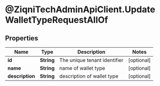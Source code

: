 # @ZiqniTechAdminApiClient.UpdateWalletTypeRequestAllOf

## Properties

Name | Type | Description | Notes
------------ | ------------- | ------------- | -------------
**id** | **String** | The unique tenant identifier | [optional] 
**name** | **String** | name of wallet type | [optional] 
**description** | **String** | description of wallet type | [optional] 


